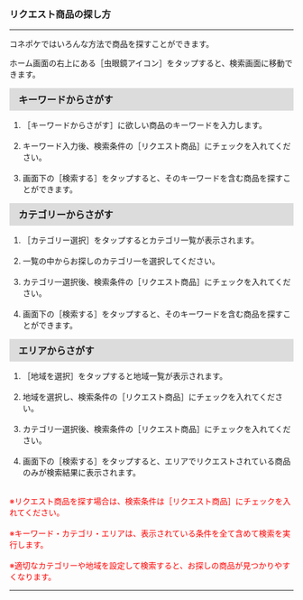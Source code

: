 <h3>リクエスト商品の探し方</h3>
<hr>

コネポケではいろんな方法で商品を探すことができます。

ホーム画面の右上にある［虫眼鏡アイコン］をタップすると、検索画面に移動できます。
<div style="padding: 7px 15px; margin-top: 15px; margin-bottom: 15px; border: 1px solid #dcdcdc; background-color: #dcdcdc; font-size: 120%">
<strong>キーワードからさがす</strong>
</div>

<ol>
<li>［キーワードからさがす］に欲しい商品のキーワードを入力します。</li>
<br>
<li>キーワード入力後、検索条件の［リクエスト商品］にチェックを入れてください。</li>
<br>
<li>画面下の［検索する］をタップすると、そのキーワードを含む商品を探すことができます。</li>
</ol>

<div style="padding: 7px 15px; margin-top: 15px; margin-bottom: 15px; border: 1px solid #dcdcdc; background-color: #dcdcdc; font-size: 120%">
<strong>カテゴリーからさがす</strong>
</div>

<ol>
<li>［カテゴリー選択］をタップするとカテゴリ一覧が表示されます。</li>
<br>
<li>一覧の中からお探しのカテゴリ一を選択してください。</li>
<br>
<li>カテゴリ一選択後、検索条件の［リクエスト商品］にチェックを入れてください。</li>
<br>
<li>画面下の［検索する］をタップすると、そのキーワードを含む商品を探すことができます。</li>
</ol>

<div style="padding: 7px 15px; margin-top: 15px; margin-bottom: 15px; border: 1px solid #dcdcdc; background-color: #dcdcdc; font-size: 120%">
<strong>エリアからさがす</strong>
</div>

<ol>
<li>［地域を選択］をタップすると地域一覧が表示されます。</li>
<br>
<li>地域を選択し、検索条件の［リクエスト商品］にチェックを入れてください。</li>
<br>
<li>カテゴリ一選択後、検索条件の［リクエスト商品］にチェックを入れてください。</li>
<br>
<li>画面下の［検索する］をタップすると、エリアでリクエストされている商品のみが検索結果に表示されます。</li>
</ol>

<br><font color="#ff0000">※リクエスト商品を探す場合は、検索条件は［リクエスト商品］にチェックを入れてください。<br>
<br>
※キーワード・カテゴリ・エリアは、表示されている条件を全て含めて検索を実行します。<br>
<br>
※適切なカテゴリーや地域を設定して検索すると、お探しの商品が見つかりやすくなります。
</font>

<hr>